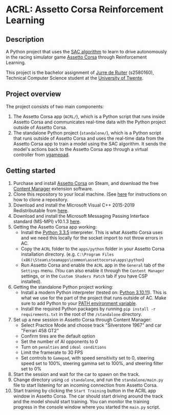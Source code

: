 # ACRL: Assetto Corsa Reinforcement Learning

## Description

A Python project that uses the [SAC algorithm](https://arxiv.org/abs/1801.01290) to learn to drive autonomously in the racing simulator game [Assetto Corsa](https://assettocorsa.gg/) through Reinforcement Learning.

This project is the bachelor assignment of [Jurre de Ruiter](https://www.jurre.me/) (s2580160), Technical Computer Science student at the [University of Twente](https://www.utwente.nl/en/).

## Project overview

The project consists of two main components:

1. The Assetto Corsa app (`ACRL/`), which is a Python script that runs inside Assetto Corsa and communicates real-time data with the Python project outside of Assetto Corsa.
2. The standalone Python project (`standalone/`), which is a Python script that runs outside of Assetto Corsa and uses the real-time data from the Assetto Corsa app to train a model using the SAC algorithm. It sends the model's actions back to the Assetto Corsa app through a virtual controller from [vgamepad](https://pypi.org/project/vgamepad/).

## Getting started

1. Purchase and install [Assetto Corsa](https://store.steampowered.com/app/244210/Assetto_Corsa/) on Steam, and download the free [Content Manager](https://assettocorsa.club/content-manager.html) extension software.
2. Clone this repository to your local machine. (See [here](https://help.github.com/en/articles/cloning-a-repository) for instructions on how to clone a repository.
3. Download and install the Microsoft Visual C++ 2015-2019 Redistributable from [here](https://support.microsoft.com/en-us/help/2977003/the-latest-supported-visual-c-downloads).
4. Download and install the Microsoft Messaging Passing Interface standard (MS-MPI) v10.1.3 [here](https://learn.microsoft.com/en-us/message-passing-interface/microsoft-mpi).
5. Getting the Assetto Corsa app working:
    - Install the [Python 3.3.5](https://legacy.python.org/download/releases/3.3.5/) interpreter. This is what Assetto Corsa uses and we need this locally for the socket import to not throw errors in AC.
    - Copy the `ACRL` folder to the `apps/python` folder in your Assetto Corsa installation directory. (e.g. `C:\Program Files (x86)\Steam\steamapps\common\assettocorsa\apps\python`)
    - Run Assetto Corsa and enable the `ACRL` app in the `General` tab of the `Settings` menu. (You can also enable it through the `Content Manager` settings, or in the `Custom Shaders Patch` tab if you have CSP installed).
6. Getting the standalone Python project working:
    - Install a modern Python interpreter (tested on: [Python 3.10.11](https://www.python.org/downloads/release/python-31011/)). This is what we use for the part of the project that runs outside of AC. Make sure to add Python to your [PATH environment variable](https://www.pythoncentral.io/add-python-to-path-python-is-not-recognized-as-an-internal-or-external-command/).
    - Install the required Python packages by running `pip install -r requirements.txt` in the root of the `/standalone` directory.
7. Set up a new session in Assetto Corsa through Content Manager:
    - Select Practice Mode and choose track "Silverstone 1967" and car "Ferrari 458 GT2"
    - Confirm tires are the default option
    - Set the number of AI opponents to 0
    - Turn on `penalties` and `ideal conditions`
    - Limit the framerate to 30 FPS
    - Set controls to `Gamepad`, with speed sensitivity set to 0, steering speed set to 100%, steering gamma set to 100%, and steering filter set to 0%
8. Start the session and wait for the car to spawn on the track.
9. Change directory using `cd standalone`, and run the `standalone/main.py` file to start listening for an incoming connection from Assetto Corsa.
10. Start training by clicking the `Start Training` button in the ACRL app window in Assetto Corsa. The car should start driving around the track and the model should start training. You can monitor the training progress in the console window where you started the `main.py` script.
